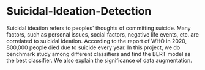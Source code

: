 # Suicidal-Ideation-Detection
Suicidal ideation refers to peoples' thoughts of committing suicide. Many factors, such as personal issues, social factors, negative life events, etc. are correlated to suicidal ideation. According to the report of WHO in 2020, 800,000 people died due to suicide every year. In this project, we do benchmark study among different classifiers and find the BERT model as the best classifier. We also explain the significance of data augmentation.
